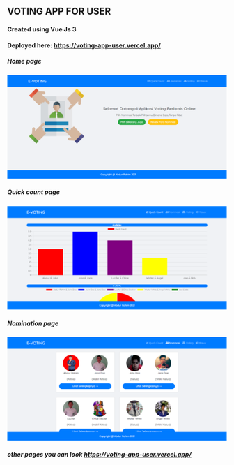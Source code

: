 ## VOTING APP FOR USER

#### Created using Vue Js 3

#### Deployed here: https://voting-app-user.vercel.app/

##### Home page

![Home](/src/assets/ss1.png 'Home')

##### Quick count page

![Quick Count](/src/assets/ss2.png 'Quick Count')

##### Nomination page

![Nomination](/src/assets/ss3.png 'Nomination')

##### other pages you can look https://voting-app-user.vercel.app/

